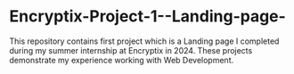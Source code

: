 # Encryptix-Project-1--Landing-page-
 This repository contains first project which is a Landing page I completed during my summer internship at Encryptix in 2024. These projects demonstrate my experience working with Web Development.
